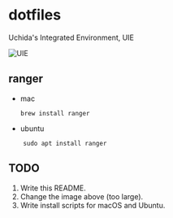 # dotfiles
Uchida's Integrated Environment, UIE

![UIE](./img/screenshot.png)

## ranger
* mac
    ```
    brew install ranger
    ```
* ubuntu
```
    sudo apt install ranger
```

## TODO

1. Write this README.
2. Change the image above (too large).
3. Write install scripts for macOS and Ubuntu.
